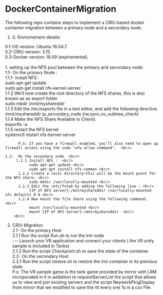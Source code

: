 # DockerContainerMigration
The following repo contains steps to implement a CRIU based docker container migration between a primary node and a secondary node.<br/>

<ol> <li> 0. Environement details: <br/> </li> </ol>
   0.1-OS version: Ubuntu 16.04.7. <br/>
   0.2-CRIU version: 3.15. <br/>
   0.3-Docker version: 18.09 (expiremental). <br/>
   <br/>
1. setting up the NFS pool between the primary and secondary node: <br/>
    1.1- On the primary Node : <br/>
        1.1.1- Install NFS : <br/>
              sudo apt-get update <br/>
              sudo apt-get install nfs-kernel-server <br/>
         1.1.2 We’ll now create the root directory of the NFS shares, this is also known as an export folder <br/>
              sudo mkdir /mnt/myshareddir <br/>
         1.1.3 Edit the /etc/exports file in a text editor, and add the following directive. <br/>
              /mnt/myshareddir ip_secondary_node (rw,sync,no_subtree_check) <br/>
         1.1.4 Make the NFS Share Available to Clients. <br/>
              exportfs -a  <br/>
         1.1.5 restart the NFS kernel <br/>
              systemctl restart nfs-kernel-server  <br/>
              
          P.S: If you have a firewall enabled, you’ll also need to open up firewall access using the sudo "ufw allow command".  <br/>
          
    1.2-  On the secondary node  <br/>
         1.2.1 Install NFS :  <br/>
               sudo apt-get update <br/>
               sudo apt-get install nfs-common <br/>
          1.2.2 Create a local directory—this will be the mount point for the NFS share: <br/>
               sudo mkdir /var/locally-mounted <br/>
          1.2.3 Edit the /etc/fstab by adding the following line : <br/>
               {IP of NFS server}:/mnt/myshareddir /var/locally-mounted nfs defaults 0 0 <br/>
          1.2.4 Now mount the file share using the following command: <br/>
               mount /var/locally-mounted <br/>
               mount {IP of NFS server}:/mnt/myshareddir  <br/>
        <br/>       
  2. CRIU Migration  <br/>
    2.1- On the primary Host  <br/>
        2.1.1 Run the script Run.sh to run the lrm node  <br/>
         --- Launch your VR application and connect your clients ( the VR unity sample is included in Tanks)  <br/>
        2.1.2 Run the script Checkpoint.sh to save the state of the container <br/>
    2.2- On the secondary Host <br/>
        2.2.1 Run the script restore.sh to restore the lrm container in its previous state <br/>
     P.s: The VR sample game is the tank game provided by mirror with LRM incroporated in it in addaition to requestServerList the script that allows us to view and join existing servers and the script NeyworkPingDisplay from mirror that we modified to save the rtt every one 1s in a csv File.  <br/>
     
        
         
         
               
  

         




